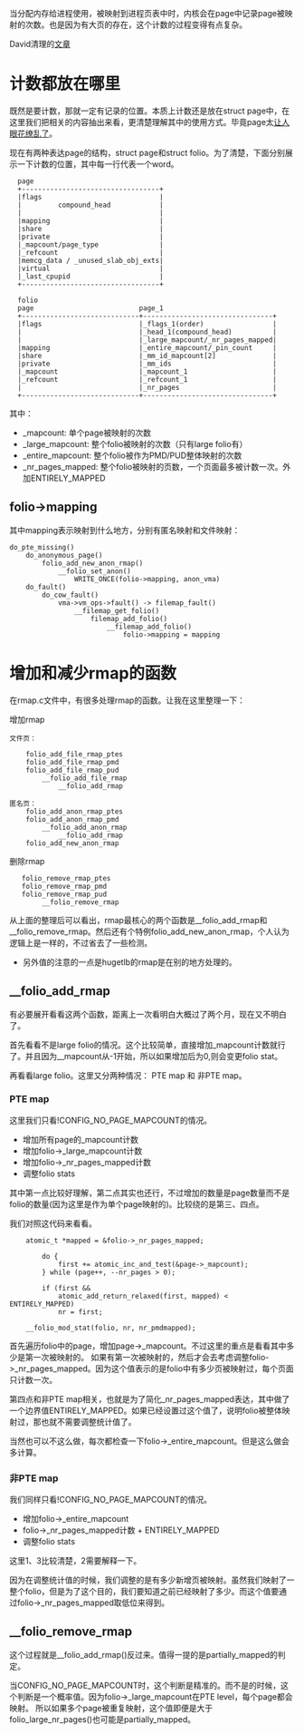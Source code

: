 当分配内存给进程使用，被映射到进程页表中时，内核会在page中记录page被映射的次数。也是因为有大页的存在，这个计数的过程变得有点复杂。

David清理的[文章][2]

# 计数都放在哪里

既然是要计数，那就一定有记录的位置。本质上计数还是放在struct
page中，在这里我们把相关的内容抽出来看，更清楚理解其中的使用方式。毕竟page太[让人眼花缭乱了][1]。

现在有两种表达page的结构，struct page和struct folio。为了清楚，下面分别展示一下计数的位置，其中每一行代表一个word。

```
  page
  +----------------------------------+
  |flags                             |
  |         compound_head            |
  |                                  |
  |mapping                           |
  |share                             |
  |private                           |
  |_mapcount/page_type               |
  |_refcount                         |
  |memcg_data / _unused_slab_obj_exts|
  |virtual                           |
  |_last_cpupid                      |
  +----------------------------------+
```

```
  folio
  page                          page_1
  +-----------------------------+--------------------------------+
  |flags                        |_flags_1(order)                 |
  |                             |_head_1(compound_head)          |
  |                             |_large_mapcount/_nr_pages_mapped|
  |mapping                      |_entire_mapcount/_pin_count     |
  |share                        |_mm_id_mapcount[2]              |
  |private                      |_mm_ids                         |
  |_mapcount                    |_mapcount_1                     |
  |_refcount                    |_refcount_1                     |
  |                             |_nr_pages                       |
  +-----------------------------+--------------------------------+
```

其中：

  * _mapcount:             单个page被映射的次数
  * _large_mapcount:       整个folio被映射的次数（只有large folio有）
  * _entire_mapcount:      整个folio被作为PMD/PUD整体映射的次数
  * _nr_pages_mapped:      整个folio被映射的页数，一个页面最多被计数一次。外加ENTIRELY_MAPPED

## folio->mapping

其中mapping表示映射到什么地方，分别有匿名映射和文件映射：

```
do_pte_missing()
    do_anonymous_page()
        folio_add_new_anon_rmap()
            __folio_set_anon()
                WRITE_ONCE(folio->mapping, anon_vma)
    do_fault()
        do_cow_fault()
            vma->vm_ops->fault() -> filemap_fault()
                __filemap_get_folio()
                    filemap_add_folio()
                        __filemap_add_folio()
                            folio->mapping = mapping
```

# 增加和减少rmap的函数

在rmap.c文件中，有很多处理rmap的函数。让我在这里整理一下：

增加rmap

```
文件页：

    folio_add_file_rmap_ptes
    folio_add_file_rmap_pmd
    folio_add_file_rmap_pud
        __folio_add_file_rmap
            __folio_add_rmap

匿名页：
    folio_add_anon_rmap_ptes
    folio_add_anon_rmap_pmd
        __folio_add_anon_rmap
            __folio_add_rmap
    folio_add_new_anon_rmap
```

删除rmap

```
   folio_remove_rmap_ptes
   folio_remove_rmap_pmd
   folio_remove_rmap_pud
        __folio_remove_rmap
```

从上面的整理后可以看出，rmap最核心的两个函数是__folio_add_rmap和__folio_remove_rmap。然后还有个特例folio_add_new_anon_rmap，个人认为逻辑上是一样的，不过省去了一些检测。

* 另外值的注意的一点是hugetlb的rmap是在别的地方处理的。

## __folio_add_rmap

有必要展开看看这两个函数，距离上一次看明白大概过了两个月，现在又不明白了。

首先看看不是large folio的情况。这个比较简单，直接增加_mapcount计数就行了。并且因为__mapcount从-1开始，所以如果增加后为0,则会变更folio stat。

再看看large folio。这里又分两种情况： PTE map 和 非PTE map。

### PTE map

这里我们只看!CONFIG_NO_PAGE_MAPCOUNT的情况。

  * 增加所有page的_mapcount计数
  * 增加folio->_large_mapcount计数
  * 增加folio->_nr_pages_mapped计数
  * 调整folio stats

其中第一点比较好理解，第二点其实也还行，不过增加的数量是page数量而不是folio的数量(因为这里是作为单个page映射的)。比较绕的是第三、四点。

我们对照这代码来看看。

```
	atomic_t *mapped = &folio->_nr_pages_mapped;

		do {
			first += atomic_inc_and_test(&page->_mapcount);
		} while (page++, --nr_pages > 0);

		if (first &&
		    atomic_add_return_relaxed(first, mapped) < ENTIRELY_MAPPED)
			nr = first;

	__folio_mod_stat(folio, nr, nr_pmdmapped);
```

首先遍历folio中的page，增加page->_mapcount。不过这里的重点是看看其中多少是第一次被映射的。
如果有第一次被映射的，然后才会去考虑调整folio->_nr_pages_mapped。因为这个值表示的是folio中有多少页被映射过，每个页面只计数一次。

第四点和非PTE map相关，也就是为了简化_nr_pages_mapped表达，其中做了一个边界值ENTIRELY_MAPPED。如果已经设置过这个值了，说明folio被整体映射过，那也就不需要调整统计值了。

当然也可以不这么做，每次都检查一下folio->_entire_mapcount。但是这么做会多计算。

### 非PTE map

我们同样只看!CONFIG_NO_PAGE_MAPCOUNT的情况。

  * 增加folio->_entire_mapcount
  * folio->_nr_pages_mapped计数 + ENTIRELY_MAPPED
  * 调整folio stats

这里1、3比较清楚，2需要解释一下。

因为在调整统计值的时候，我们调整的是有多少新增页被映射。虽然我们映射了一整个folio，但是为了这个目的，我们要知道之前已经映射了多少。而这个值要通过folio->_nr_pages_mapped取低位来得到。

## __folio_remove_rmap

这个过程就是__folio_add_rmap()反过来。值得一提的是partially_mapped的判定。

当CONFIG_NO_PAGE_MAPCOUNT时，这个判断是精准的。而不是的时候，这个判断是一个概率值。因为folio->_large_mapcount在PTE level，每个page都会映射。
所以如果多个page被重复映射，这个值即便是大于folio_large_nr_pages()也可能是partially_mapped。

[1]: /mm/10-page_struct.md
[2]: https://lwn.net/Articles/974223/
